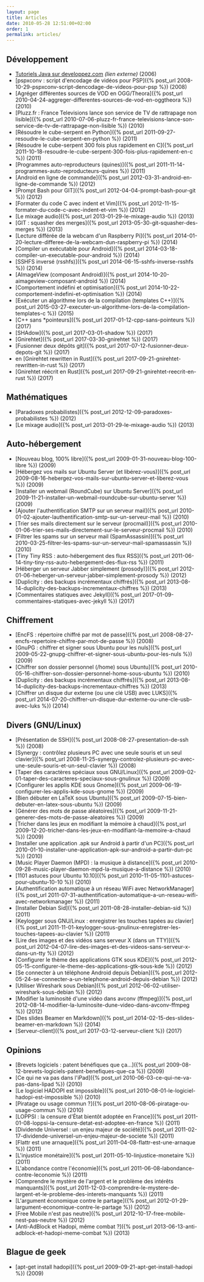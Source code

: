```yaml
---
layout: page
title: Articles
date: 2010-05-28 12:51:00+02:00
order: 1
permalink: articles/
---
```


## Développement

 * [Tutoriels Java sur developpez.com](http://rom.developpez.com/) _(lien externe)_ (2006)
 * [pspxconv : script d'encodage de vidéos pour PSP]({% post_url 2008-10-29-pspxconv-script-dencodage-de-videos-pour-psp %}) (2008)
 * [Agréger différentes sources de VOD en OGG/Theora]({% post_url 2010-04-24-aggreger-differentes-sources-de-vod-en-oggtheora %}) (2010)
 * [Pluzz.fr : France Televisions lance son service de TV de rattrapage non lisible]({% post_url 2010-07-06-pluzz-fr-france-televisions-lance-son-service-de-tv-de-rattrapage-non-lisible %}) (2010)
 * [Résoudre le cube-serpent en Python]({% post_url 2011-09-27-resoudre-le-cube-serpent-en-python %}) (2011)
 * [Résoudre le cube-serpent 300 fois plus rapidement en C]({% post_url 2011-10-18-resoudre-le-cube-serpent-300-fois-plus-rapidement-en-c %}) (2011)
 * [Programmes auto-reproducteurs (quines)]({% post_url 2011-11-14-programmes-auto-reproducteurs-quines %}) (2011)
 * [Android en ligne de commande]({% post_url 2012-03-31-android-en-ligne-de-commande %}) (2012)
 * [Prompt Bash pour GIT]({% post_url 2012-04-04-prompt-bash-pour-git %}) (2012)
 * [Formater du code C avec indent et Vim]({% post_url 2012-11-15-formater-du-code-c-avec-indent-et-vim %}) (2012)
 * [Le mixage audio]({% post_url 2013-01-29-le-mixage-audio %}) (2013)
 * [GIT : squasher des merges]({% post_url 2013-05-30-git-squasher-des-merges %}) (2013)
 * [Lecture différée de la webcam d'un Raspberry Pi]({% post_url 2014-01-20-lecture-differee-de-la-webcam-dun-raspberry-pi %}) (2014)
 * [Compiler un exécutable pour Android]({% post_url 2014-03-18-compiler-un-executable-pour-android %}) (2014)
 * [SSHFS inversé (rsshfs)]({% post_url 2014-06-15-sshfs-inverse-rsshfs %}) (2014)
 * [AImageView (composant Android)]({% post_url 2014-10-20-aimageview-composant-android %}) (2014)
 * [Comportement indéfini et optimisation]({% post_url 2014-10-22-comportement-indefini-et-optimisation %}) (2014)
 * [Exécuter un algorithme lors de la compilation (templates C++)]({% post_url 2015-03-27-executer-un-algorithme-lors-de-la-compilation-templates-c %}) (2015)
 * [C++ sans *pointeurs]({% post_url 2017-01-12-cpp-sans-pointeurs %}) (2017)
 * [SHAdow]({% post_url 2017-03-01-shadow %}) (2017)
 * [Gnirehtet]({% post_url 2017-03-30-gnirehtet %}) (2017)
 * [Fusionner deux dépôts git]({% post_url 2017-07-12-fusionner-deux-depots-git %}) (2017)
 * <span class="post-lang">en</span> [Gnirehtet rewritten in Rust]({% post_url 2017-09-21-gnirehtet-rewritten-in-rust %}) (2017)
 * [Gnirehtet réécrit en Rust]({% post_url 2017-09-21-gnirehtet-reecrit-en-rust %}) (2017)

## Mathématiques

 * [Paradoxes probabilistes]({% post_url 2012-12-09-paradoxes-probabilistes %}) (2012)
 * [Le mixage audio]({% post_url 2013-01-29-le-mixage-audio %}) (2013)

## Auto-hébergement

 * [Nouveau blog, 100% libre]({% post_url 2009-01-31-nouveau-blog-100-libre %}) (2009)
 * [Hébergez vos mails sur Ubuntu Server (et libérez-vous)]({% post_url 2009-08-16-hebergez-vos-mails-sur-ubuntu-server-et-liberez-vous %}) (2009)
 * [Installer un webmail (RoundCube) sur Ubuntu Server]({% post_url 2009-11-21-installer-un-webmail-roundcube-sur-ubuntu-server %}) (2009)
 * [Ajouter l'authentification SMTP sur un serveur mail]({% post_url 2010-01-02-ajouter-lauthentification-smtp-sur-un-serveur-mail %}) (2010)
 * [Trier ses mails directement sur le serveur (procmail)]({% post_url 2010-01-06-trier-ses-mails-directement-sur-le-serveur-procmail %}) (2010)
 * [Filtrer les spams sur un serveur mail (SpamAssassin)]({% post_url 2010-03-25-filtrer-les-spams-sur-un-serveur-mail-spamassassin %}) (2010)
 * [Tiny Tiny RSS : auto-hébergement des flux RSS]({% post_url 2011-06-14-tiny-tiny-rss-auto-hebergement-des-flux-rss %}) (2011)
 * [Héberger un serveur Jabber simplement (prosody)]({% post_url 2012-01-06-heberger-un-serveur-jabber-simplement-prosody %}) (2012)
 * [Duplicity : des backups incrémentaux chiffrés]({% post_url 2013-08-14-duplicity-des-backups-incrementaux-chiffres %}) (2013)
 * [Commentaires statiques avec Jekyll]({% post_url 2017-01-09-commentaires-statiques-avec-jekyll %}) (2017)

## Chiffrement

 * [EncFS : répertoire chiffré par mot de passe]({% post_url 2008-08-27-encfs-repertoire-chiffre-par-mot-de-passe %}) (2008)
 * [GnuPG : chiffrer et signer sous Ubuntu pour les nuls]({% post_url 2009-05-22-gnupg-chiffrer-et-signer-sous-ubuntu-pour-les-nuls %}) (2009)
 * [Chiffrer son dossier personnel (/home) sous Ubuntu]({% post_url 2010-05-16-chiffrer-son-dossier-personnel-home-sous-ubuntu %}) (2010)
 * [Duplicity : des backups incrémentaux chiffrés]({% post_url 2013-08-14-duplicity-des-backups-incrementaux-chiffres %}) (2013)
 * [Chiffrer un disque dur externe (ou une clé USB) avec LUKS]({% post_url 2014-07-20-chiffrer-un-disque-dur-externe-ou-une-cle-usb-avec-luks %}) (2014)

## Divers (GNU/Linux)

 * [Présentation de SSH]({% post_url 2008-08-27-presentation-de-ssh %}) (2008)
 * [Synergy : contrôlez plusieurs PC avec une seule souris et un seul clavier]({% post_url 2008-11-25-synergy-controlez-plusieurs-pc-avec-une-seule-souris-et-un-seul-clavier %}) (2008)
 * [Taper des caractères spéciaux sous GNU/Linux]({% post_url 2009-02-01-taper-des-caracteres-speciaux-sous-gnulinux %}) (2009)
 * [Configurer les applis KDE sous Gnome]({% post_url 2009-06-19-configurer-les-applis-kde-sous-gnome %}) (2009)
 * [Bien débuter en LaTeX sous Ubuntu]({% post_url 2009-07-15-bien-debuter-en-latex-sous-ubuntu %}) (2009)
 * [Générer des mots de passe aléatoires]({% post_url 2009-11-21-generer-des-mots-de-passe-aleatoires %}) (2009)
 * [Tricher dans les jeux en modifiant la mémoire à chaud]({% post_url 2009-12-20-tricher-dans-les-jeux-en-modifiant-la-memoire-a-chaud %}) (2009)
 * [Installer une application .apk sur Android à partir d'un PC]({% post_url 2010-01-10-installer-une-application-apk-sur-android-a-partir-dun-pc %}) (2010)
 * [Music Player Daemon (MPD) : la musique à distance]({% post_url 2010-09-28-music-player-daemon-mpd-la-musique-a-distance %}) (2010)
 * [1101 astuces pour Ubuntu 10.10]({% post_url 2010-11-05-1101-astuces-pour-ubuntu-10-10 %}) (2010)
 * [Authentification automatique à un réseau WiFi avec NetworkManager]({% post_url 2011-07-31-authentification-automatique-a-un-reseau-wifi-avec-networkmanager %}) (2011)
 * [Installer Debian Sid]({% post_url 2011-08-28-installer-debian-sid %}) (2011)
 * [Keylogger sous GNU/Linux : enregistrer les touches tapées au clavier]({% post_url 2011-11-01-keylogger-sous-gnulinux-enregistrer-les-touches-tapees-au-clavier %}) (2011)
 * [Lire des images et des vidéos sans serveur X (dans un TTY)]({% post_url 2012-04-07-lire-des-images-et-des-videos-sans-serveur-x-dans-un-tty %}) (2012)
 * [Configurer le thème des applications GTK sous KDE]({% post_url 2012-05-15-configurer-le-theme-des-applications-gtk-sous-kde %}) (2012)
 * [Se connecter à un téléphone Android depuis Debian]({% post_url 2012-05-24-se-connecter-a-un-telephone-android-depuis-debian %}) (2012)
 * [Utiliser Wireshark sous Debian]({% post_url 2012-06-02-utiliser-wireshark-sous-debian %}) (2012)
 * [Modifier la luminosité d'une vidéo dans avconv (ffmpeg)]({% post_url 2012-08-14-modifier-la-luminosite-dune-video-dans-avconv-ffmpeg %}) (2012)
 * [Des slides Beamer en Markdown]({% post_url 2014-02-15-des-slides-beamer-en-markdown %}) (2014)
 * [Serveur-client]({% post_url 2017-03-12-serveur-client %}) (2017)

## Opinions

 * [Brevets logiciels : patent bénéfiques que ça…]({% post_url 2009-08-12-brevets-logiciels-patent-benefiques-que-ca %}) (2009)
 * [Ce qui ne va pas dans l'iPad]({% post_url 2010-06-03-ce-qui-ne-va-pas-dans-lipad %}) (2010)
 * [Le logiciel HADOPI est impossible]({% post_url 2010-08-01-le-logiciel-hadopi-est-impossible %}) (2010)
 * [Piratage ou usage commun ?]({% post_url 2010-08-06-piratage-ou-usage-commun %}) (2010)
 * [LOPPSI : la censure d'État bientôt adoptée en France]({% post_url 2011-01-08-loppsi-la-censure-detat-est-adoptee-en-france %}) (2011)
 * [Dividende Universel : un enjeu majeur de société]({% post_url 2011-02-17-dividende-universel-un-enjeu-majeur-de-societe %}) (2011)
 * [Flattr est une arnaque]({% post_url 2011-04-08-flattr-est-une-arnaque %}) (2011)
 * [L'injustice monétaire]({% post_url 2011-05-10-linjustice-monetaire %}) (2011)
 * [L'abondance contre l'économie]({% post_url 2011-06-08-labondance-contre-leconomie %}) (2011)
 * [Comprendre le mystère de l'argent et le problème des intérêts manquants]({% post_url 2011-12-03-comprendre-le-mystere-de-largent-et-le-probleme-des-interets-manquants %}) (2011)
 * [L'argument économique contre le partage]({% post_url 2012-01-29-largument-economique-contre-le-partage %}) (2012)
 * [Free Mobile n'est pas neutre]({% post_url 2012-10-17-free-mobile-nest-pas-neutre %}) (2012)
 * [Anti-AdBlock et Hadopi, même combat ?]({% post_url 2013-06-13-anti-adblock-et-hadopi-meme-combat %}) (2013)

## Blague de geek

 * [apt-get install hadopi]({% post_url 2009-09-21-apt-get-install-hadopi %}) (2009)
